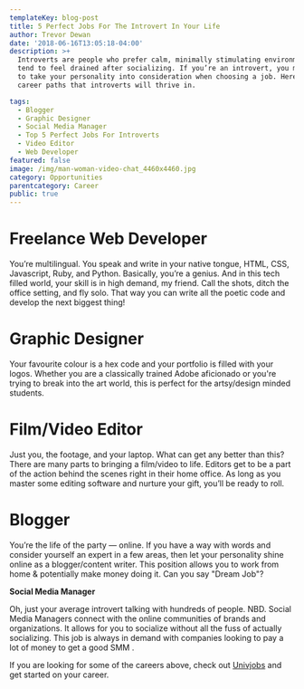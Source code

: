 ```yaml
---
templateKey: blog-post
title: 5 Perfect Jobs For The Introvert In Your Life
author: Trevor Dewan
date: '2018-06-16T13:05:18-04:00'
description: >+
  Introverts are people who prefer calm, minimally stimulating environments and
  tend to feel drained after socializing. If you’re an introvert, you may need
  to take your personality into consideration when choosing a job. Here are 5
  career paths that introverts will thrive in. 

tags:
  - Blogger
  - Graphic Designer
  - Social Media Manager
  - Top 5 Perfect Jobs For Introverts
  - Video Editor
  - Web Developer
featured: false
image: /img/man-woman-video-chat_4460x4460.jpg
category: Opportunities
parentcategory: Career
public: true
---
```

# Freelance Web Developer

You’re multilingual. You speak and write in your native tongue, HTML, CSS, Javascript, Ruby, and Python. Basically, you’re a genius. And in this tech filled world, your skill is in high demand, my friend. Call the shots, ditch the office setting, and fly solo. That way you can write all the poetic code and develop the next biggest thing!

# Graphic Designer

Your favourite colour is a hex code and your portfolio is filled with your logos. Whether you are a classically trained Adobe aficionado or you're trying to break into the art world, this is perfect for the artsy/design minded students.

# Film/Video Editor

Just you, the footage, and your laptop. What can get any better than this? There are many parts to bringing a film/video to life. Editors get to be a part of the action behind the scenes right in their home office. As long as you master some editing software and nurture your gift, you’ll be ready to roll.

# Blogger

You’re the life of the party — online. If you have a way with words and consider yourself an expert in a few areas, then let your personality shine online as a blogger/content writer. This position allows you to work from home & potentially make money doing it. Can you say "Dream Job"?

**Social Media Manager**

Oh, just your average introvert talking with hundreds of people. NBD. Social Media Managers connect with the online communities of brands and organizations. It allows for you to socialize without all the fuss of actually socializing. This job is always in demand with companies looking to pay a lot of money to get a good SMM .



If you are looking for some of the careers above, check out [Univjobs](https://univjobs.ca/) and get started on your career.
